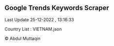 

## Google Trends Keywords Scraper 
 
Last Update 25-12-2022 , 13:16:33

Country List :
VIETNAM.json



© Abdul Muttaqin 
